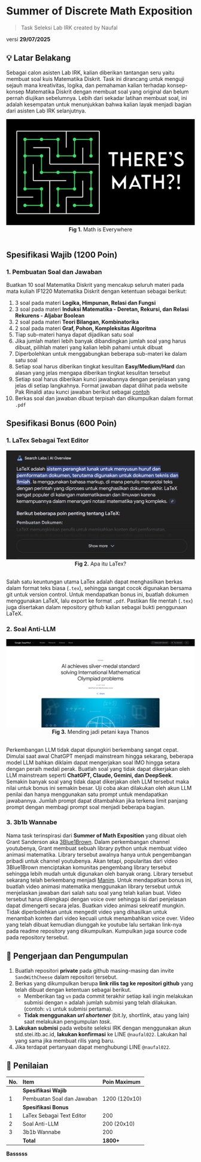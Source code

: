 # Summer of Discrete Math Exposition
> Task Seleksi Lab IRK created by Naufal

versi **29/07/2025**

## 💡 Latar Belakang
Sebagai calon asisten Lab IRK, kalian diberikan tantangan seru yaitu membuat soal kuis Matematika Diskrit. Task ini dirancang untuk menguji sejauh mana kreativitas, logika, dan pemahaman kalian terhadap konsep-konsep Matematika Diskrit dengan membuat soal yang original dan belum pernah diujikan sebelumnya. Lebih dari sekadar latihan membuat soal, ini adalah kesempatan untuk menunjukkan bahwa kalian layak menjadi bagian dari asisten Lab IRK selanjutnya.

<div align=center>
<img src="./img/1.jpg">
<br>
  <b>Fig 1.</b> Math is Everywhere
<br>
</div>

<br>

## Spesifikasi Wajib (1200 Poin)

### 1. Pembuatan Soal dan Jawaban

Buatkan 10 soal Matematika Diskrit yang mencakup seluruh materi pada mata kuliah IF1220 Matematika Diskrit dengan ketentuan sebagai berikut:
1) 3 soal pada materi **Logika, Himpunan, Relasi dan Fungsi**
2) 3 soal pada materi **Induksi Matematika - Deretan, Rekursi, dan Relasi Rekurens - Aljabar Boolean**
3) 2 soal pada materi **Teori Bilangan, Kombinatorika**
4) 2 soal pada materi **Graf, Pohon, Kompleksitas Algoritma**
5) Tiap sub-materi hanya dapat dijadikan satu soal
6) Jika jumlah materi lebih banyak dibandingkan jumlah soal yang harus dibuat, pilihlah materi yang kalian lebih pahami untuk dibuat
7) Diperbolehkan untuk menggabungkan beberapa sub-materi ke dalam satu soal
8) Setiap soal harus diberikan tingkat kesulitan **Easy/Medium/Hard** dan alasan yang jelas mengapa diberikan tingkat kesulitan tersebut
9) Setiap soal harus diberikan kunci jawabannya dengan penjelasan yang jelas di setiap langkahnya. Format jawaban dapat dilihat pada website Pak Rinaldi atau kunci jawaban berikut sebagai [contoh](https://informatika.stei.itb.ac.id/~rinaldi.munir/Matdis/2024-2025-2/Solusi-Kuis-1-IF1220-2025.pdf)
10) Berkas soal dan jawaban dibuat terpisah dan dikumpulkan dalam format `.pdf`

## Spesifikasi Bonus (600 Poin)

### 1. LaTex Sebagai Text Editor

<div align=center>
<img src="./img/2.png">
<br>
  <b>Fig 2.</b> Apa itu LaTex?
<br>
</div>

<br>

Salah satu keuntungan utama LaTex adalah dapat menghasilkan berkas dalam format teks biasa (`.tex`), sehingga sangat cocok digunakan bersama git untuk version control. Untuk mendapatkan bonus ini, buatlah dokumen menggunakan LaTeX, lalu export ke format `.pdf`. Pastikan file mentah (`.tex`) juga disertakan dalam repository github kalian sebagai bukti penggunaan LaTeX.

### 2. Soal Anti-LLM

<div align=center>
<img src="./img/3.png">
<br>
  <b>Fig 3.</b> Mending jadi petani kaya Thanos
<br>
</div>

<br>

Perkembangan LLM tidak dapat dipungkiri berkembang sangat cepat. Dimulai saat awal ChatGPT menjadi mainstream hingga sekarang, beberapa model LLM bahkan diklaim dapat mengerjakan soal IMO hingga setara dengan peraih medali perak. Buatlah soal yang tidak dapat dikerjakan oleh LLM mainstream seperti **ChatGPT, Claude, Gemini, dan DeepSeek**. Semakin banyak soal yang tidak dapat dikerjakan oleh LLM tersebut maka nilai untuk bonus ini semakin besar. Uji coba akan dilakukan oleh akun LLM penilai dan hanya menggunakan satu prompt untuk mendapatkan jawabannya. Jumlah prompt dapat ditambahkan jika terkena limit panjang prompt dengan membagi prompt soal menjadi beberapa bagian.

### 3. 3b1b Wannabe

Nama task terinspirasi dari **Summer of Math Exposition** yang dibuat oleh Grant Sanderson aka [3Blue1Brown](https://www.youtube.com/@3blue1brown). Dalam perkembangan channel youtubenya, Grant membuat sebuah library python untuk membuat video animasi matematika. Library tersebut awalnya hanya untuk pengembangan pribadi untuk channel youtubenya. Akan tetapi, popularitas dari video 3Blue1Brown menciptakan komunitas pengembang library tersebut sehingga lebih mudah untuk digunakan oleh banyak orang. Library tersebut sekarang telah berkembang menjadi [Manim](https://docs.manim.community/en/stable/). Untuk mendapatkan bonus ini, buatlah video animasi matematika menggunakan library tersebut untuk menjelaskan jawaban dari salah satu soal yang telah kalian buat. Video tersebut harus dilengkapi dengan voice over sehingga isi dari penjelasan dapat dimengerti secara jelas. Buatkan video animasi sekreatif mungkin. Tidak diperbolehkan untuk mengedit video yang dihasilkan untuk menambah konten dari video kecuali untuk menambahkan voice over. Video yang telah dibuat kemudian diunggah ke youtube lalu sertakan link-nya pada readme repository yang dikumpulkan. Kumpulkan juga source code pada repository tersebut. 

## 📂 Pengerjaan dan Pengumpulan
1. Buatlah repositori **private** pada github masing-masing dan invite `SandWithCheese` dalam repositori tersebut.
2. Berkas yang dikumpulkan berupa **link rilis tag ke repositori github** yang telah dibuat dengan ketentuan sebagai berikut.
    - Memberikan tag `vn` pada commit terakhir setiap kali ingin melakukan submisi dengan `n` adalah jumlah submisi yang telah dilakukan. (contoh: `v1` untuk submisi pertama).
    - **Tidak menggunakan *url shortener*** (bit.ly, shortlink, atau yang lain) saat melakukan pengumpulan *task*.
3. **Lakukan submisi** pada website seleksi IRK dengan menggunakan akun std.stei.itb.ac.id, **lakukan konfirmasi** ke LINE `@naufal022`. Lakukan hal yang sama jika membuat rilis yang baru.
4. Jika terdapat pertanyaan dapat menghubungi LINE `@naufal022`.

## 📌 Penilaian

| No. | Item                     | Poin Maximum |
| :-- | :----------------------- | :----------- |
|     | **Spesifikasi Wajib**    |              |
| 1   | Pembuatan Soal dan Jawaban        | 1200 (120x10)          |
|     | **Spesifikasi Bonus**    |              |
| 1   | LaTex Sebagai Text Editor   | 200          |
| 2   | Soal Anti-LLM   | 200 (20x10)          |
| 3   | 3b1b Wannabe         | 200          |
|     | **Total**                | **1800+**    |

**Basssss**
